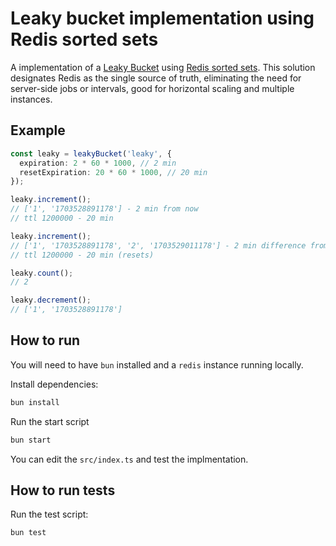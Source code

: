 # Leaky bucket implementation using Redis sorted sets

A implementation of a [Leaky Bucket](https://en.wikipedia.org/wiki/Leaky_bucket) using [Redis sorted sets](https://redis.io/docs/data-types/sorted-sets). This solution designates Redis as the single source of truth, eliminating the need for server-side jobs or intervals, good for horizontal scaling and multiple instances.

## Example

```ts
const leaky = leakyBucket('leaky', {
  expiration: 2 * 60 * 1000, // 2 min
  resetExpiration: 20 * 60 * 1000, // 20 min
});

leaky.increment();
// ['1', '1703528891178'] - 2 min from now
// ttl 1200000 - 20 min

leaky.increment();
// ['1', '1703528891178', '2', '1703529011178'] - 2 min difference from last
// ttl 1200000 - 20 min (resets)

leaky.count();
// 2

leaky.decrement();
// ['1', '1703528891178']
```

## How to run

You will need to have `bun` installed and a `redis` instance running locally.

Install dependencies:

```bash
bun install
```

Run the start script

```bash
bun start
```

You can edit the `src/index.ts` and test the implmentation.

## How to run tests

Run the test script:

```bash
bun test
```
